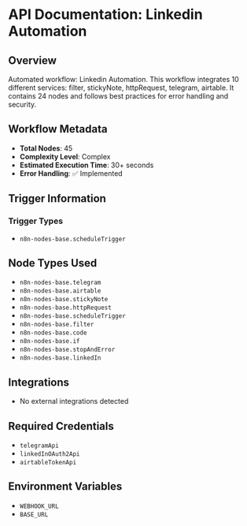 # API Documentation: Linkedin Automation

## Overview
Automated workflow: Linkedin Automation. This workflow integrates 10 different services: filter, stickyNote, httpRequest, telegram, airtable. It contains 24 nodes and follows best practices for error handling and security.

## Workflow Metadata
- **Total Nodes**: 45
- **Complexity Level**: Complex
- **Estimated Execution Time**: 30+ seconds
- **Error Handling**: ✅ Implemented

## Trigger Information
### Trigger Types
- `n8n-nodes-base.scheduleTrigger`

## Node Types Used
- `n8n-nodes-base.telegram`
- `n8n-nodes-base.airtable`
- `n8n-nodes-base.stickyNote`
- `n8n-nodes-base.httpRequest`
- `n8n-nodes-base.scheduleTrigger`
- `n8n-nodes-base.filter`
- `n8n-nodes-base.code`
- `n8n-nodes-base.if`
- `n8n-nodes-base.stopAndError`
- `n8n-nodes-base.linkedIn`

## Integrations
- No external integrations detected

## Required Credentials
- `telegramApi`
- `linkedInOAuth2Api`
- `airtableTokenApi`

## Environment Variables
- `WEBHOOK_URL`
- `BASE_URL`
